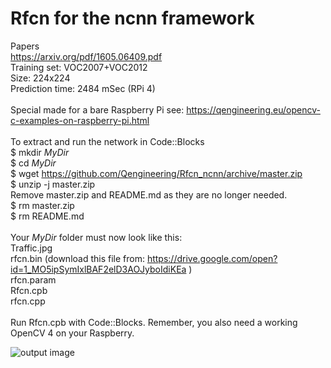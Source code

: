 # Rfcn for the ncnn framework
Papers <br/>
https://arxiv.org/pdf/1605.06409.pdf <br/>
Training set: VOC2007+VOC2012 <br/>
Size: 224x224 <br/>
Prediction time: 2484 mSec (RPi 4) <br/>
<br/>
Special made for a bare Raspberry Pi see: https://qengineering.eu/opencv-c-examples-on-raspberry-pi.html <br/>
<br/>
To extract and run the network in Code::Blocks <br/>
$ mkdir *MyDir* <br/>
$ cd *MyDir* <br/>
$ wget https://github.com/Qengineering/Rfcn_ncnn/archive/master.zip <br/>
$ unzip -j master.zip <br/>
Remove master.zip and README.md as they are no longer needed. <br/> 
$ rm master.zip <br/>
$ rm README.md <br/> <br/>
Your *MyDir* folder must now look like this: <br/> 
Traffic.jpg <br/>
rfcn.bin (download this file from: https://drive.google.com/open?id=1_MO5ipSymIxlBAF2elD3AOJyboIdiKEa )<br/>
rfcn.param <br/>
Rfcn.cpb <br/>
rfcn.cpp <br/>
 <br/>
Run Rfcn.cpb with Code::Blocks. Remember, you also need a working OpenCV 4 on your Raspberry. <br/>

![output image]( https://qengineering.eu/images/Rfcn_trafic.jpg )

